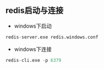 ## redis启动与连接



* windows下启动

```sql
redis-server.exe redis.windows.conf
```



* windows下连接

```sql
redis-cli.exe -p 6379
```


